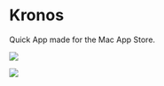 # Kronos
Quick App made for the Mac App Store.

![](http://i.imgur.com/eNeHD9E.png)

![](http://i.imgur.com/j2qHK28.png)
